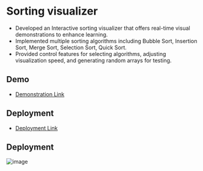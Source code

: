 # Sorting visualizer

- Developed an Interactive sorting visualizer that offers real-time visual demonstrations to enhance learning.
- Implemented multiple sorting algorithms including Bubble Sort, Insertion Sort, Merge Sort, Selection Sort, Quick Sort.
- Provided control features for selecting algorithms, adjusting visualization speed, and generating random arrays for testing.

## Demo

 - [Demonstration Link](https://drive.google.com/file/d/1dUJcTWBoVSr1DPAodc2giIWVVQDvaGbf/view?usp=sharing)

 ## Deployment

 - [Deployment Link](https://sorting-visualizer-two-rust.vercel.app/)

 ## Deployment

![image](https://github.com/user-attachments/assets/88f1b889-47c7-45bc-a8e4-d433d5cdc34d)
